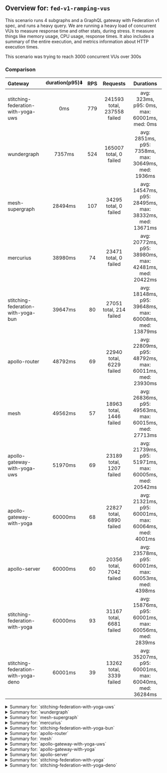 ## Overview for: `fed-v1-ramping-vus`


This scenario runs 4 subgraphs and a GraphQL gateway with Federation v1 spec, and runs a heavy query. We are running a heavy load of concurrent VUs to measure response time and other stats, during stress. It measure things like memory usage, CPU usage, response times. It also includes a summary of the entire execution, and metrics information about HTTP execution times.


This scenario was trying to reach 3000 concurrent VUs over 300s


### Comparison


| Gateway                             | duration(p95)⬇️ |  RPS  |          Requests           |                       Durations                        |
| :---------------------------------- | :-------------: | :---: | :-------------------------: | :----------------------------------------------------: |
| stitching-federation-with-yoga-uws  |       0ms       |  779  | 241593 total, 237558 failed |      avg: 323ms, p95: 0ms, max: 60001ms, med: 0ms      |
| wundergraph                         |     7357ms      |  524  |   165007 total, 0 failed    |  avg: 2851ms, p95: 7358ms, max: 30649ms, med: 1936ms   |
| mesh-supergraph                     |     28494ms     |  107  |    34295 total, 0 failed    | avg: 14547ms, p95: 28495ms, max: 38332ms, med: 13671ms |
| mercurius                           |     38980ms     |  74   |    23471 total, 0 failed    | avg: 20772ms, p95: 38980ms, max: 42481ms, med: 20422ms |
| stitching-federation-with-yoga-bun  |     39647ms     |  80   |   27051 total, 214 failed   | avg: 18148ms, p95: 39648ms, max: 60008ms, med: 13879ms |
| apollo-router                       |     48792ms     |  69   |  22940 total, 6229 failed   | avg: 22809ms, p95: 48792ms, max: 60011ms, med: 23930ms |
| mesh                                |     49562ms     |  57   |  18963 total, 1446 failed   | avg: 26836ms, p95: 49563ms, max: 60015ms, med: 27713ms |
| apollo-gateway-with-yoga-uws        |     51970ms     |  69   |  23189 total, 1207 failed   | avg: 21739ms, p95: 51971ms, max: 60005ms, med: 20542ms |
| apollo-gateway-with-yoga            |     60000ms     |  68   |  22827 total, 6890 failed   | avg: 21321ms, p95: 60001ms, max: 60064ms, med: 4001ms  |
| apollo-server                       |     60000ms     |  60   |  20356 total, 7042 failed   | avg: 23578ms, p95: 60001ms, max: 60053ms, med: 4398ms  |
| stitching-federation-with-yoga      |     60000ms     |  93   |  31167 total, 6681 failed   | avg: 15876ms, p95: 60001ms, max: 60056ms, med: 2839ms  |
| stitching-federation-with-yoga-deno |     60001ms     |  39   |  13262 total, 3339 failed   | avg: 35207ms, p95: 60001ms, max: 60040ms, med: 36284ms |



<details>
  <summary>Summary for: `stitching-federation-with-yoga-uws`</summary>

  **K6 Output**




```
     ✗ response code was 200
      ↳  1% — ✓ 4035 / ✗ 237558
     ✗ no graphql errors
      ↳  0% — ✓ 2207 / ✗ 239386
     ✗ valid response structure
      ↳  54% — ✓ 2207 / ✗ 1828

     checks.........................: 1.73%  ✓ 8449       ✗ 478772
     data_received..................: 28 MB  90 kB/s
     data_sent......................: 6.3 MB 20 kB/s
     http_req_blocked...............: avg=12.21µs  min=0s       med=0s    max=190.34ms p(90)=0s     p(95)=0s    
     http_req_connecting............: avg=11.13µs  min=0s       med=0s    max=101.7ms  p(90)=0s     p(95)=0s    
     http_req_duration..............: avg=322.93ms min=0s       med=0s    max=1m0s     p(90)=0s     p(95)=0s    
       { expected_response:true }...: avg=12s      min=753.68ms med=8.41s max=54.49s   p(90)=25.02s p(95)=36.56s
     http_req_failed................: 98.32% ✓ 237558     ✗ 4035  
     http_req_receiving.............: avg=2.19µs   min=0s       med=0s    max=28.65ms  p(90)=0s     p(95)=0s    
     http_req_sending...............: avg=3.29µs   min=0s       med=0s    max=103.02ms p(90)=0s     p(95)=0s    
     http_req_tls_handshaking.......: avg=0s       min=0s       med=0s    max=0s       p(90)=0s     p(95)=0s    
     http_req_waiting...............: avg=322.92ms min=0s       med=0s    max=1m0s     p(90)=0s     p(95)=0s    
     http_reqs......................: 241593 779.293222/s
     iteration_duration.............: avg=1.48s    min=366.3µs  med=1.21s max=1m0s     p(90)=2.13s  p(95)=2.69s 
     iterations.....................: 241593 779.293222/s
     vus............................: 1      min=0        max=2999
     vus_max........................: 3000   min=955      max=3000
```


**Performance Overview**


<img src="https://imagedelivery.net/KYe9TScr4TldYHA48pczVg/862295d5-cc9e-43ef-27a3-a5798713c400/public" alt="Performance Overview" />


**HTTP Overview**


<img src="https://imagedelivery.net/KYe9TScr4TldYHA48pczVg/1de05d33-2d3a-4f88-9243-5b319a673200/public" alt="HTTP Overview" />


  </details>

<details>
  <summary>Summary for: `wundergraph`</summary>

  **K6 Output**




```
     ✓ response code was 200
     ✓ no graphql errors
     ✗ valid response structure
      ↳  99% — ✓ 163662 / ✗ 1345

     checks.........................: 99.72% ✓ 493676    ✗ 1345  
     data_received..................: 818 MB 2.6 MB/s
     data_sent......................: 196 MB 622 kB/s
     http_req_blocked...............: avg=5.64ms  min=1.3µs   med=2.8µs  max=2.98s  p(90)=4.6µs    p(95)=8.5µs   
     http_req_connecting............: avg=5.57ms  min=0s      med=0s     max=2.98s  p(90)=0s       p(95)=0s      
     http_req_duration..............: avg=2.85s   min=56.86ms med=1.93s  max=30.64s p(90)=5.96s    p(95)=7.35s   
       { expected_response:true }...: avg=2.85s   min=56.86ms med=1.93s  max=30.64s p(90)=5.96s    p(95)=7.35s   
     http_req_failed................: 0.00%  ✓ 0         ✗ 165007
     http_req_receiving.............: avg=14.64ms min=16.7µs  med=41.4µs max=3.35s  p(90)=284.35µs p(95)=1.62ms  
     http_req_sending...............: avg=4.61ms  min=8.1µs   med=14.7µs max=2.48s  p(90)=74.6µs   p(95)=265.42µs
     http_req_tls_handshaking.......: avg=0s      min=0s      med=0s     max=0s     p(90)=0s       p(95)=0s      
     http_req_waiting...............: avg=2.83s   min=56.7ms  med=1.92s  max=30.64s p(90)=5.88s    p(95)=7.24s   
     http_reqs......................: 165007 524.03705/s
     iteration_duration.............: avg=2.92s   min=58.09ms med=1.98s  max=30.93s p(90)=6.08s    p(95)=7.4s    
     iterations.....................: 165007 524.03705/s
     vus............................: 160    min=0       max=3000
     vus_max........................: 3000   min=1506    max=3000
```


**Performance Overview**


<img src="https://imagedelivery.net/KYe9TScr4TldYHA48pczVg/6c5f011a-e316-4a94-76bc-504380649000/public" alt="Performance Overview" />


**HTTP Overview**


<img src="https://imagedelivery.net/KYe9TScr4TldYHA48pczVg/7f156478-6eb2-4d40-3b99-1d8e630fe400/public" alt="HTTP Overview" />


  </details>

<details>
  <summary>Summary for: `mesh-supergraph`</summary>

  **K6 Output**




```
     ✓ response code was 200
     ✗ no graphql errors
      ↳  99% — ✓ 34021 / ✗ 274
     ✗ valid response structure
      ↳  0% — ✓ 0 / ✗ 34295

     checks.........................: 66.40% ✓ 68316      ✗ 34569 
     data_received..................: 176 MB 553 kB/s
     data_sent......................: 41 MB  128 kB/s
     http_req_blocked...............: avg=43.24µs min=800ns    med=2µs    max=37.34ms p(90)=11.66µs p(95)=370.72µs
     http_req_connecting............: avg=35.48µs min=0s       med=0s     max=25.94ms p(90)=0s      p(95)=310.92µs
     http_req_duration..............: avg=14.54s  min=881.76ms med=13.67s max=38.33s  p(90)=27.29s  p(95)=28.49s  
       { expected_response:true }...: avg=14.54s  min=881.76ms med=13.67s max=38.33s  p(90)=27.29s  p(95)=28.49s  
     http_req_failed................: 0.00%  ✓ 0          ✗ 34295 
     http_req_receiving.............: avg=50.97µs min=15.9µs   med=40µs   max=18.78ms p(90)=65.1µs  p(95)=74.19µs 
     http_req_sending...............: avg=22.7µs  min=6µs      med=12.1µs max=20.4ms  p(90)=31.6µs  p(95)=56µs    
     http_req_tls_handshaking.......: avg=0s      min=0s       med=0s     max=0s      p(90)=0s      p(95)=0s      
     http_req_waiting...............: avg=14.54s  min=881.65ms med=13.67s max=38.33s  p(90)=27.29s  p(95)=28.49s  
     http_reqs......................: 34295  107.683132/s
     iteration_duration.............: avg=14.54s  min=882.17ms med=13.67s max=38.33s  p(90)=27.29s  p(95)=28.49s  
     iterations.....................: 34295  107.683132/s
     vus............................: 241    min=0        max=3000
     vus_max........................: 3000   min=1667     max=3000
```


**Performance Overview**


<img src="https://imagedelivery.net/KYe9TScr4TldYHA48pczVg/b4b1764d-5876-4052-c3cd-0b5208da4100/public" alt="Performance Overview" />


**HTTP Overview**


<img src="https://imagedelivery.net/KYe9TScr4TldYHA48pczVg/c3b4d9b9-29b5-4601-1994-4ab425169400/public" alt="HTTP Overview" />


  </details>

<details>
  <summary>Summary for: `mercurius`</summary>

  **K6 Output**




```
     ✓ response code was 200
     ✓ no graphql errors
     ✓ valid response structure

     checks.........................: 100.00% ✓ 70413     ✗ 0     
     data_received..................: 118 MB  373 kB/s
     data_sent......................: 28 MB   88 kB/s
     http_req_blocked...............: avg=67.01µs min=1µs   med=2.8µs  max=15.75ms p(90)=245.31µs p(95)=430.41µs
     http_req_connecting............: avg=54.1µs  min=0s    med=0s     max=15.66ms p(90)=157.3µs  p(95)=359.66µs
     http_req_duration..............: avg=20.77s  min=1s    med=20.42s max=42.48s  p(90)=37.17s   p(95)=38.98s  
       { expected_response:true }...: avg=20.77s  min=1s    med=20.42s max=42.48s  p(90)=37.17s   p(95)=38.98s  
     http_req_failed................: 0.00%   ✓ 0         ✗ 23471 
     http_req_receiving.............: avg=67.11µs min=20µs  med=56.3µs max=33.21ms p(90)=83.8µs   p(95)=94µs    
     http_req_sending...............: avg=35.75µs min=7µs   med=14.9µs max=22.8ms  p(90)=56.7µs   p(95)=72.5µs  
     http_req_tls_handshaking.......: avg=0s      min=0s    med=0s     max=0s      p(90)=0s       p(95)=0s      
     http_req_waiting...............: avg=20.77s  min=1s    med=20.42s max=42.48s  p(90)=37.17s   p(95)=38.98s  
     http_reqs......................: 23471   74.146754/s
     iteration_duration.............: avg=20.77s  min=1.01s med=20.42s max=42.48s  p(90)=37.18s   p(95)=38.98s  
     iterations.....................: 23471   74.146754/s
     vus............................: 137     min=0       max=2999
     vus_max........................: 3000    min=1484    max=3000
```


**Performance Overview**


<img src="https://imagedelivery.net/KYe9TScr4TldYHA48pczVg/6d6679b8-05c6-4d0b-8251-d692556ddb00/public" alt="Performance Overview" />


**HTTP Overview**


<img src="https://imagedelivery.net/KYe9TScr4TldYHA48pczVg/f04e42af-54e8-47d9-fb34-d6961d1ec300/public" alt="HTTP Overview" />


  </details>

<details>
  <summary>Summary for: `stitching-federation-with-yoga-bun`</summary>

  **K6 Output**




```
     ✗ response code was 200
      ↳  99% — ✓ 26837 / ✗ 214
     ✗ no graphql errors
      ↳  99% — ✓ 26830 / ✗ 221
     ✗ valid response structure
      ↳  99% — ✓ 26830 / ✗ 7

     checks.........................: 99.45% ✓ 80497    ✗ 442   
     data_received..................: 134 MB 400 kB/s
     data_sent......................: 33 MB  99 kB/s
     http_req_blocked...............: avg=481.28µs min=1.5µs    med=3.2µs  max=1.16s    p(90)=202.51µs p(95)=307.07µs
     http_req_connecting............: avg=446.44µs min=0s       med=0s     max=1.15s    p(90)=120.3µs  p(95)=202.06µs
     http_req_duration..............: avg=18.14s   min=461.62ms med=13.87s max=1m0s     p(90)=32.16s   p(95)=39.64s  
       { expected_response:true }...: avg=17.81s   min=461.62ms med=13.83s max=59.97s   p(90)=31.89s   p(95)=36.8s   
     http_req_failed................: 0.79%  ✓ 214      ✗ 26837 
     http_req_receiving.............: avg=266.38µs min=0s       med=65.5µs max=895.47ms p(90)=103.6µs  p(95)=141.66µs
     http_req_sending...............: avg=242.33µs min=8.6µs    med=17.7µs max=578.75ms p(90)=78.6µs   p(95)=114.75µs
     http_req_tls_handshaking.......: avg=0s       min=0s       med=0s     max=0s       p(90)=0s       p(95)=0s      
     http_req_waiting...............: avg=18.14s   min=461.25ms med=13.87s max=1m0s     p(90)=32.16s   p(95)=39.64s  
     http_reqs......................: 27051  80.79047/s
     iteration_duration.............: avg=18.15s   min=473.01ms med=13.88s max=1m0s     p(90)=32.16s   p(95)=39.64s  
     iterations.....................: 27051  80.79047/s
     vus............................: 132    min=0      max=3000
     vus_max........................: 3000   min=1135   max=3000
```


**Performance Overview**


<img src="https://imagedelivery.net/KYe9TScr4TldYHA48pczVg/70c1a6e8-bff1-4f03-1984-da1d97129c00/public" alt="Performance Overview" />


**HTTP Overview**


<img src="https://imagedelivery.net/KYe9TScr4TldYHA48pczVg/3653d9f8-5881-4cb0-519b-b0a122dd4e00/public" alt="HTTP Overview" />


  </details>

<details>
  <summary>Summary for: `apollo-router`</summary>

  **K6 Output**




```
     ✗ response code was 200
      ↳  72% — ✓ 16711 / ✗ 6229
     ✗ no graphql errors
      ↳  72% — ✓ 16561 / ✗ 6379
     ✗ valid response structure
      ↳  94% — ✓ 16561 / ✗ 1011

     checks.........................: 78.53% ✓ 49833     ✗ 13619 
     data_received..................: 84 MB  255 kB/s
     data_sent......................: 27 MB  82 kB/s
     http_req_blocked...............: avg=96.94µs  min=1.4µs    med=3µs     max=77.06ms p(90)=207.51µs p(95)=529.11µs
     http_req_connecting............: avg=79.8µs   min=0s       med=0s      max=77ms    p(90)=127.81µs p(95)=434.62µs
     http_req_duration..............: avg=22.8s    min=416.36ms med=23.92s  max=1m0s    p(90)=38.67s   p(95)=48.79s  
       { expected_response:true }...: avg=18.21s   min=416.36ms med=15.51s  max=59.48s  p(90)=34.7s    p(95)=38.66s  
     http_req_failed................: 27.15% ✓ 6229      ✗ 16711 
     http_req_receiving.............: avg=104.85µs min=0s       med=60.7µs  max=87.26ms p(90)=113.6µs  p(95)=151.5µs 
     http_req_sending...............: avg=74.37µs  min=9.9µs    med=17.89µs max=75.91ms p(90)=71.9µs   p(95)=100.8µs 
     http_req_tls_handshaking.......: avg=0s       min=0s       med=0s      max=0s      p(90)=0s       p(95)=0s      
     http_req_waiting...............: avg=22.8s    min=416.25ms med=23.92s  max=1m0s    p(90)=38.67s   p(95)=48.79s  
     http_reqs......................: 22940  69.397406/s
     iteration_duration.............: avg=22.82s   min=417.38ms med=23.94s  max=1m0s    p(90)=38.67s   p(95)=48.79s  
     iterations.....................: 22940  69.397406/s
     vus............................: 112    min=0       max=3000
     vus_max........................: 3000   min=1179    max=3000
```


**Performance Overview**


<img src="https://imagedelivery.net/KYe9TScr4TldYHA48pczVg/d52c2ae8-318f-46c1-50b9-5770dd362400/public" alt="Performance Overview" />


**HTTP Overview**


<img src="https://imagedelivery.net/KYe9TScr4TldYHA48pczVg/aa828a10-1e35-43db-3846-1075aa298500/public" alt="HTTP Overview" />


  </details>

<details>
  <summary>Summary for: `mesh`</summary>

  **K6 Output**




```
     ✗ response code was 200
      ↳  92% — ✓ 17517 / ✗ 1446
     ✗ no graphql errors
      ↳  91% — ✓ 17320 / ✗ 1643
     ✗ valid response structure
      ↳  98% — ✓ 17320 / ✗ 197

     checks.........................: 94.07% ✓ 52157     ✗ 3286  
     data_received..................: 91 MB  277 kB/s
     data_sent......................: 23 MB  69 kB/s
     http_req_blocked...............: avg=431.04µs min=1.3µs  med=2.9µs  max=495.45ms p(90)=438.66µs p(95)=547.19µs
     http_req_connecting............: avg=402.26µs min=0s     med=0s     max=447.08ms p(90)=366µs    p(95)=465.89µs
     http_req_duration..............: avg=26.83s   min=1.59s  med=27.71s max=1m0s     p(90)=46.79s   p(95)=49.56s  
       { expected_response:true }...: avg=25.89s   min=1.59s  med=25.61s max=59.32s   p(90)=46.08s   p(95)=49.53s  
     http_req_failed................: 7.62%  ✓ 1446      ✗ 17517 
     http_req_receiving.............: avg=96.98µs  min=0s     med=59.9µs max=99.42ms  p(90)=102.5µs  p(95)=122.89µs
     http_req_sending...............: avg=213.05µs min=11.7µs med=17.3µs max=337.1ms  p(90)=65.8µs   p(95)=87µs    
     http_req_tls_handshaking.......: avg=0s       min=0s     med=0s     max=0s       p(90)=0s       p(95)=0s      
     http_req_waiting...............: avg=26.83s   min=1.59s  med=27.71s max=1m0s     p(90)=46.79s   p(95)=49.56s  
     http_reqs......................: 18963  57.981935/s
     iteration_duration.............: avg=26.9s    min=1.64s  med=27.71s max=1m0s     p(90)=47.02s   p(95)=49.56s  
     iterations.....................: 18963  57.981935/s
     vus............................: 95     min=0       max=3000
     vus_max........................: 3000   min=958     max=3000
```


**Performance Overview**


<img src="https://imagedelivery.net/KYe9TScr4TldYHA48pczVg/1180a136-0779-4761-8f59-a2addab79f00/public" alt="Performance Overview" />


**HTTP Overview**


<img src="https://imagedelivery.net/KYe9TScr4TldYHA48pczVg/3491f00d-8d61-49b0-b847-7efcb7466400/public" alt="HTTP Overview" />


  </details>

<details>
  <summary>Summary for: `apollo-gateway-with-yoga-uws`</summary>

  **K6 Output**




```
     ✗ response code was 200
      ↳  95% — ✓ 21982 / ✗ 1051
     ✗ no graphql errors
      ↳  52% — ✓ 12113 / ✗ 10920
     ✗ valid response structure
      ↳  55% — ✓ 12113 / ✗ 9869

     checks.........................: 67.90% ✓ 46208     ✗ 21840 
     data_received..................: 94 MB  282 kB/s
     data_sent......................: 28 MB  85 kB/s
     http_req_blocked...............: avg=63.29µs min=800ns   med=2.1µs   max=35.96ms p(90)=157.5µs  p(95)=381.86µs
     http_req_connecting............: avg=51.66µs min=0s      med=0s      max=35.9ms  p(90)=103.02µs p(95)=318.9µs 
     http_req_duration..............: avg=21.73s  min=41.01ms med=20.54s  max=1m0s    p(90)=44.94s   p(95)=51.97s  
       { expected_response:true }...: avg=20.47s  min=41.01ms med=18.66s  max=59.9s   p(90)=43.47s   p(95)=50.87s  
     http_req_failed................: 5.20%  ✓ 1207      ✗ 21982 
     http_req_receiving.............: avg=52.59µs min=0s      med=35.29µs max=15.45ms p(90)=68.09µs  p(95)=80.8µs  
     http_req_sending...............: avg=46.62µs min=6.2µs   med=12.5µs  max=26.33ms p(90)=54.3µs   p(95)=75.2µs  
     http_req_tls_handshaking.......: avg=0s      min=0s      med=0s      max=0s      p(90)=0s       p(95)=0s      
     http_req_waiting...............: avg=21.73s  min=40.93ms med=20.54s  max=1m0s    p(90)=44.94s   p(95)=51.97s  
     http_reqs......................: 23189  69.635204/s
     iteration_duration.............: avg=21.61s  min=41.58ms med=20.44s  max=1m0s    p(90)=44.97s   p(95)=52.21s  
     iterations.....................: 23033  69.166746/s
     vus............................: 914    min=0       max=3000
     vus_max........................: 3000   min=1586    max=3000
```


**Performance Overview**


<img src="https://imagedelivery.net/KYe9TScr4TldYHA48pczVg/be7175be-a848-4399-f55b-30486cf71200/public" alt="Performance Overview" />


**HTTP Overview**


<img src="https://imagedelivery.net/KYe9TScr4TldYHA48pczVg/830f3f58-1ced-4fa2-c4d7-5fe79ab69500/public" alt="HTTP Overview" />


  </details>

<details>
  <summary>Summary for: `apollo-gateway-with-yoga`</summary>

  **K6 Output**




```
     ✗ response code was 200
      ↳  69% — ✓ 15937 / ✗ 6890
     ✗ no graphql errors
      ↳  68% — ✓ 15716 / ✗ 7111
     ✗ valid response structure
      ↳  98% — ✓ 15716 / ✗ 221

     checks.........................: 76.90% ✓ 47369     ✗ 14222 
     data_received..................: 80 MB  239 kB/s
     data_sent......................: 28 MB  84 kB/s
     http_req_blocked...............: avg=751.82µs min=1.3µs    med=3.5µs  max=59.36ms p(90)=1.14ms  p(95)=4.26ms  
     http_req_connecting............: avg=713.29µs min=0s       med=0s     max=59.07ms p(90)=1.02ms  p(95)=4.01ms  
     http_req_duration..............: avg=21.32s   min=100.16ms med=4s     max=1m0s    p(90)=1m0s    p(95)=1m0s    
       { expected_response:true }...: avg=5.04s    min=100.16ms med=3.77s  max=59.95s  p(90)=4.5s    p(95)=5.54s   
     http_req_failed................: 30.18% ✓ 6890      ✗ 15937 
     http_req_receiving.............: avg=57.97µs  min=0s       med=54.9µs max=12.31ms p(90)=91.91µs p(95)=103.81µs
     http_req_sending...............: avg=78.84µs  min=8.7µs    med=21.5µs max=26.89ms p(90)=79µs    p(95)=107.57µs
     http_req_tls_handshaking.......: avg=0s       min=0s       med=0s     max=0s      p(90)=0s      p(95)=0s      
     http_req_waiting...............: avg=21.32s   min=100.03ms med=4s     max=1m0s    p(90)=1m0s    p(95)=1m0s    
     http_reqs......................: 22827  68.188689/s
     iteration_duration.............: avg=21.32s   min=100.92ms med=4s     max=1m0s    p(90)=1m0s    p(95)=1m0s    
     iterations.....................: 22827  68.188689/s
     vus............................: 148    min=0       max=3000
     vus_max........................: 3000   min=1312    max=3000
```


**Performance Overview**


<img src="https://imagedelivery.net/KYe9TScr4TldYHA48pczVg/339a536f-b389-4a24-896c-caffb796f300/public" alt="Performance Overview" />


**HTTP Overview**


<img src="https://imagedelivery.net/KYe9TScr4TldYHA48pczVg/3f677442-9bd9-428d-ccb9-11d9d67fda00/public" alt="HTTP Overview" />


  </details>

<details>
  <summary>Summary for: `apollo-server`</summary>

  **K6 Output**




```
     ✗ response code was 200
      ↳  65% — ✓ 13314 / ✗ 7042
     ✗ no graphql errors
      ↳  63% — ✓ 12903 / ✗ 7453
     ✗ valid response structure
      ↳  96% — ✓ 12903 / ✗ 411

     checks.........................: 72.40% ✓ 39120     ✗ 14906 
     data_received..................: 68 MB  203 kB/s
     data_sent......................: 25 MB  76 kB/s
     http_req_blocked...............: avg=838.93µs min=1.6µs    med=3.9µs   max=66.44ms p(90)=1.24ms  p(95)=3.11ms  
     http_req_connecting............: avg=784.38µs min=0s       med=0s      max=66.34ms p(90)=1.09ms  p(95)=2.82ms  
     http_req_duration..............: avg=23.57s   min=147.59ms med=4.39s   max=1m0s    p(90)=1m0s    p(95)=1m0s    
       { expected_response:true }...: avg=5.04s    min=147.59ms med=3.98s   max=59.46s  p(90)=4.99s   p(95)=5.76s   
     http_req_failed................: 34.59% ✓ 7042      ✗ 13314 
     http_req_receiving.............: avg=66.41µs  min=0s       med=59.95µs max=13.29ms p(90)=119.6µs p(95)=147.8µs 
     http_req_sending...............: avg=82.39µs  min=8.6µs    med=29.9µs  max=29.37ms p(90)=93.65µs p(95)=140.32µs
     http_req_tls_handshaking.......: avg=0s       min=0s       med=0s      max=0s      p(90)=0s      p(95)=0s      
     http_req_waiting...............: avg=23.57s   min=147.46ms med=4.39s   max=1m0s    p(90)=1m0s    p(95)=1m0s    
     http_reqs......................: 20356  60.817821/s
     iteration_duration.............: avg=23.58s   min=148.34ms med=4.39s   max=1m0s    p(90)=1m0s    p(95)=1m0s    
     iterations.....................: 20356  60.817821/s
     vus............................: 8      min=0       max=3000
     vus_max........................: 3000   min=1304    max=3000
```


**Performance Overview**


<img src="https://imagedelivery.net/KYe9TScr4TldYHA48pczVg/f7981f07-b2a9-42dd-5b09-f10b6451c000/public" alt="Performance Overview" />


**HTTP Overview**


<img src="https://imagedelivery.net/KYe9TScr4TldYHA48pczVg/e469a214-0350-42f8-6ce9-0a3f6222bf00/public" alt="HTTP Overview" />


  </details>

<details>
  <summary>Summary for: `stitching-federation-with-yoga`</summary>

  **K6 Output**




```
     ✗ response code was 200
      ↳  78% — ✓ 24486 / ✗ 6681
     ✗ no graphql errors
      ↳  78% — ✓ 24449 / ✗ 6718
     ✗ valid response structure
      ↳  99% — ✓ 24449 / ✗ 37

     checks.........................: 84.52% ✓ 73384     ✗ 13436 
     data_received..................: 124 MB 369 kB/s
     data_sent......................: 38 MB  112 kB/s
     http_req_blocked...............: avg=493.82µs min=1.1µs   med=2.6µs  max=32.08ms p(90)=438.92µs p(95)=1.35ms 
     http_req_connecting............: avg=461.57µs min=0s      med=0s     max=28.45ms p(90)=360µs    p(95)=1.21ms 
     http_req_duration..............: avg=15.87s   min=60.21ms med=2.83s  max=1m0s    p(90)=1m0s     p(95)=1m0s   
       { expected_response:true }...: avg=3.91s    min=60.21ms med=2.78s  max=59.62s  p(90)=3.07s    p(95)=4.6s   
     http_req_failed................: 21.43% ✓ 6681      ✗ 24486 
     http_req_receiving.............: avg=46.89µs  min=0s      med=40.4µs max=16.88ms p(90)=77µs     p(95)=86.2µs 
     http_req_sending...............: avg=46.23µs  min=7.3µs   med=15.6µs max=19.53ms p(90)=55.59µs  p(95)=71.67µs
     http_req_tls_handshaking.......: avg=0s       min=0s      med=0s     max=0s      p(90)=0s       p(95)=0s     
     http_req_waiting...............: avg=15.87s   min=60.08ms med=2.83s  max=1m0s    p(90)=1m0s     p(95)=1m0s   
     http_reqs......................: 31167  93.193429/s
     iteration_duration.............: avg=15.87s   min=61.03ms med=2.83s  max=1m0s    p(90)=1m0s     p(95)=1m0s   
     iterations.....................: 31167  93.193429/s
     vus............................: 71     min=0       max=3000
     vus_max........................: 3000   min=1534    max=3000
```


**Performance Overview**


<img src="https://imagedelivery.net/KYe9TScr4TldYHA48pczVg/a81b66cc-d256-4dcc-36b9-33076f8a6b00/public" alt="Performance Overview" />


**HTTP Overview**


<img src="https://imagedelivery.net/KYe9TScr4TldYHA48pczVg/a254f788-ee72-40d6-a7bf-16e45c47a000/public" alt="HTTP Overview" />


  </details>

<details>
  <summary>Summary for: `stitching-federation-with-yoga-deno`</summary>

  **K6 Output**




```
     ✗ response code was 200
      ↳  74% — ✓ 9923 / ✗ 3339
     ✗ no graphql errors
      ↳  72% — ✓ 9631 / ✗ 3631
     ✗ valid response structure
      ↳  97% — ✓ 9631 / ✗ 292

     checks.........................: 80.07% ✓ 29185     ✗ 7262  
     data_received..................: 53 MB  155 kB/s
     data_sent......................: 18 MB  52 kB/s
     http_req_blocked...............: avg=644.72µs min=1.5µs  med=4µs    max=139.21ms p(90)=582.7µs p(95)=723.38µs
     http_req_connecting............: avg=610.01µs min=0s     med=0s     max=138.94ms p(90)=488.4µs p(95)=616.99µs
     http_req_duration..............: avg=35.2s    min=1.87s  med=36.28s max=1m0s     p(90)=1m0s    p(95)=1m0s    
       { expected_response:true }...: avg=26.86s   min=1.87s  med=25.61s max=59.98s   p(90)=51.93s  p(95)=55.63s  
     http_req_failed................: 25.17% ✓ 3339      ✗ 9923  
     http_req_receiving.............: avg=158.96µs min=0s     med=51.7µs max=29.75ms  p(90)=148.3µs p(95)=193.4µs 
     http_req_sending...............: avg=139.78µs min=9.29µs med=25µs   max=48.24ms  p(90)=108.1µs p(95)=147.8µs 
     http_req_tls_handshaking.......: avg=0s       min=0s     med=0s     max=0s       p(90)=0s      p(95)=0s      
     http_req_waiting...............: avg=35.2s    min=1.87s  med=36.28s max=1m0s     p(90)=1m0s    p(95)=1m0s    
     http_reqs......................: 13262  39.005017/s
     iteration_duration.............: avg=35.2s    min=1.87s  med=36.28s max=1m0s     p(90)=1m0s    p(95)=1m0s    
     iterations.....................: 13262  39.005017/s
     vus............................: 3      min=0       max=3000
     vus_max........................: 3000   min=1156    max=3000
```


**Performance Overview**


<img src="https://imagedelivery.net/KYe9TScr4TldYHA48pczVg/317960e7-635d-4dc6-5fde-56ad20b67800/public" alt="Performance Overview" />


**HTTP Overview**


<img src="https://imagedelivery.net/KYe9TScr4TldYHA48pczVg/d45fe888-c84d-4241-992a-3c1ac0944600/public" alt="HTTP Overview" />


  </details>